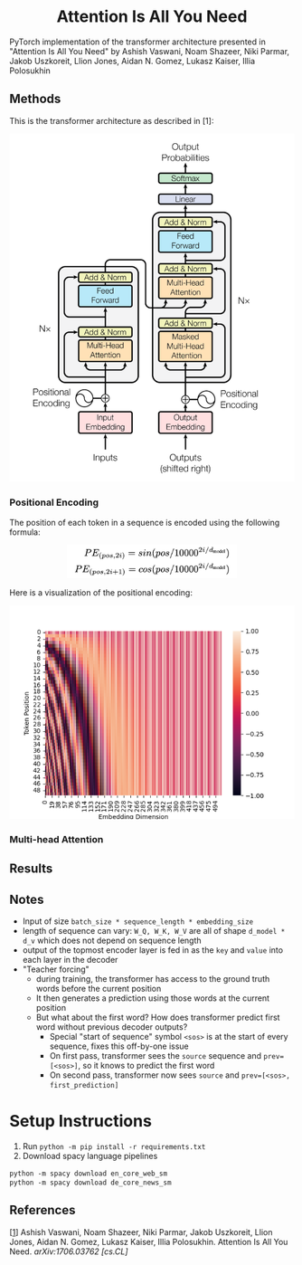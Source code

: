 <h1 align="center">Attention Is All You Need</h1>
PyTorch implementation of the transformer architecture presented in "Attention Is All You Need" 
by Ashish Vaswani, Noam Shazeer, Niki Parmar, Jakob Uszkoreit, Llion Jones, Aidan N. Gomez, 
Lukasz Kaiser, Illia Polosukhin


## Methods
This is the transformer architecture as described in [1]:
<div align="center">
  <img src="docs/architecture.png" width="600px" />
</div>


### Positional Encoding
The position of each token in a sequence is encoded using the following formula:

<div align="center">
  <img src="docs/pos_encoding_formula.png" width="300px" />
</div>

Here is a visualization of the positional encoding:

<div align="center">
  <img src="docs/positional_encoding.png" width="600px" />
</div>


### Multi-head Attention


## Results


## Notes
- Input of size `batch_size * sequence_length * embedding_size`
- length of sequence can vary: `W_Q, W_K, W_V` are all of shape `d_model * d_v` which does not depend on sequence length
- output of the topmost encoder layer is fed in as the `key` and `value` into each layer in the decoder
- "Teacher forcing"
  - during training, the transformer has access to the ground truth words before the current position
  - It then generates a prediction using those words at the current position
  - But what about the first word? How does transformer predict first word without previous decoder outputs?
    - Special "start of sequence" symbol `<sos>` is at the start of every sequence, fixes this off-by-one issue
    - On first pass, transformer sees the `source` sequence and `prev=[<sos>]`, so it knows to predict the first word
    - On second pass, transformer now sees `source` and `prev=[<sos>, first_prediction]`


# Setup Instructions
1. Run `python -m pip install -r requirements.txt`
2. Download spacy language pipelines
```
python -m spacy download en_core_web_sm
python -m spacy download de_core_news_sm
```

## References

[[1](https://arxiv.org/abs/1706.03762)] 
Ashish Vaswani, Noam Shazeer, Niki Parmar, Jakob Uszkoreit, Llion Jones, Aidan N. Gomez, Lukasz Kaiser, Illia Polosukhin.
Attention Is All You Need. 
_arXiv:1706.03762 [cs.CL]_

